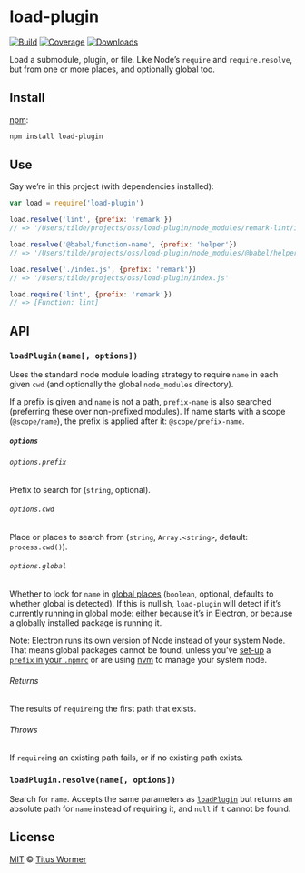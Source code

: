 # load-plugin

[![Build][build-badge]][build]
[![Coverage][coverage-badge]][coverage]
[![Downloads][downloads-badge]][downloads]

Load a submodule, plugin, or file.
Like Node’s `require` and `require.resolve`, but from one or more places, and
optionally global too.

## Install

[npm][]:

```sh
npm install load-plugin
```

## Use

Say we’re in this project (with dependencies installed):

```js
var load = require('load-plugin')

load.resolve('lint', {prefix: 'remark'})
// => '/Users/tilde/projects/oss/load-plugin/node_modules/remark-lint/index.js'

load.resolve('@babel/function-name', {prefix: 'helper'})
// => '/Users/tilde/projects/oss/load-plugin/node_modules/@babel/helper-function-name/index.js'

load.resolve('./index.js', {prefix: 'remark'})
// => '/Users/tilde/projects/oss/load-plugin/index.js'

load.require('lint', {prefix: 'remark'})
// => [Function: lint]
```

## API

### `loadPlugin(name[, options])`

Uses the standard node module loading strategy to require `name` in each given
`cwd` (and optionally the global `node_modules` directory).

If a prefix is given and `name` is not a path, `prefix-name` is also searched
(preferring these over non-prefixed modules).
If name starts with a scope (`@scope/name`), the prefix is applied after it:
`@scope/prefix-name`.

##### `options`

###### `options.prefix`

Prefix to search for (`string`, optional).

###### `options.cwd`

Place or places to search from (`string`, `Array.<string>`, default:
`process.cwd()`).

###### `options.global`

Whether to look for `name` in [global places][global] (`boolean`, optional,
defaults to whether global is detected).
If this is nullish, `load-plugin` will detect if it’s currently running in
global mode: either because it’s in Electron, or because a globally installed
package is running it.

Note: Electron runs its own version of Node instead of your system Node.
That means global packages cannot be found, unless you’ve [set-up][] a [`prefix`
in your `.npmrc`][prefix] or are using [nvm][] to manage your system node.

###### Returns

The results of `require`ing the first path that exists.

###### Throws

If `require`ing an existing path fails, or if no existing path exists.

### `loadPlugin.resolve(name[, options])`

Search for `name`.
Accepts the same parameters as [`loadPlugin`][load-plugin] but returns an
absolute path for `name` instead of requiring it, and `null` if it cannot be
found.

## License

[MIT][license] © [Titus Wormer][author]

<!-- Definitions -->

[build-badge]: https://github.com/wooorm/load-plugin/actions/workflows/main.yml/badge.svg

[build]: https://github.com/wooorm/load-plugin/actions

[coverage-badge]: https://img.shields.io/codecov/c/github/wooorm/load-plugin.svg

[coverage]: https://codecov.io/github/wooorm/load-plugin

[downloads-badge]: https://img.shields.io/npm/dm/load-plugin.svg

[downloads]: https://www.npmjs.com/package/load-plugin

[npm]: https://docs.npmjs.com/cli/install

[license]: license

[author]: https://wooorm.com

[global]: https://docs.npmjs.com/files/folders#node-modules

[load-plugin]: #loadpluginname-options

[prefix]: https://docs.npmjs.com/misc/config#prefix

[set-up]: https://github.com/sindresorhus/guides/blob/master/npm-global-without-sudo.md

[nvm]: https://github.com/creationix/nvm
